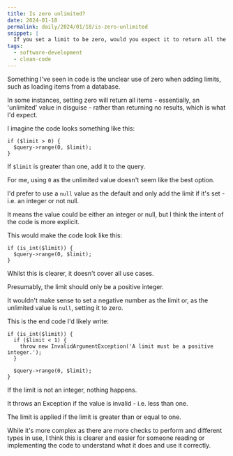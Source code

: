 ```yaml
---
title: Is zero unlimited?
date: 2024-01-18
permalink: daily/2024/01/18/is-zero-unlimited
snippet: |
  If you set a limit to be zero, would you expect it to return all the results or none?
tags:
  - software-development
  - clean-code
---
```


Something I've seen in code is the unclear use of zero when adding limits, such as loading items from a database.

In some instances, setting zero will return all items - essentially, an 'unlimited' value in disguise - rather than returning no results, which is what I'd expect.

I imagine the code looks something like this:

```language-php
if ($limit > 0) {
  $query->range(0, $limit);
}
```

If `$limit` is greater than one, add it to the query.

For me, using `0` as the unlimited value doesn't seem like the best option.

I'd prefer to use a `null` value as the default and only add the limit if it's set - i.e. an integer or not null.

It means the value could be either an integer or null, but I think the intent of the code is more explicit.

This would make the code look like this:

```language-php
if (is_int($limit)) {
  $query->range(0, $limit);
}
```

Whilst this is clearer, it doesn't cover all use cases.

Presumably, the limit should only be a positive integer.

It wouldn't make sense to set a negative number as the limit or, as the unlimited value is `null`, setting it to zero.

This is the end code I'd likely write:

```language-php
if (is_int($limit)) {
  if ($limit < 1) {
    throw new InvalidArgumentException('A limit must be a positive integer.');
  }

  $query->range(0, $limit);
}
```

If the limit is not an integer, nothing happens.

It throws an Exception if the value is invalid - i.e. less than one.

The limit is applied if the limit is greater than or equal to one.

While it's more complex as there are more checks to perform and different types in use, I think this is clearer and easier for someone reading or implementing the code to understand what it does and use it correctly.
